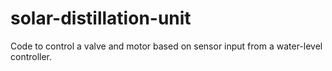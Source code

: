 # solar-distillation-unit
Code to control a valve and motor based on sensor input from a water-level controller.
